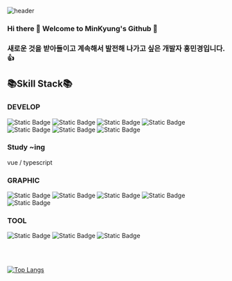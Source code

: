 ![header](https://capsule-render.vercel.app/api?type=waving&color=fd5001&height=120&section=header&text=-nl-Hong%20MinKyung&fontSize=60&fontColor=000000)

### Hi there 👋 Welcome to MinKyung's Github 👋

### 새로운 것을 받아들이고 계속해서 발전해 나가고 싶은 개발자 홍민경입니다. 👍

## 📚Skill Stack📚
### DEVELOP
<div>
  <img alt="Static Badge" src="https://img.shields.io/badge/HTML5-E34F26?style=flat&logo=HTML5&logoColor=ffffff">
  <img alt="Static Badge" src="https://img.shields.io/badge/css3-1572B6?style=flat&logo=css3&logoColor=ffffff">
  <img alt="Static Badge" src="https://img.shields.io/badge/sass-CC6699?style=flat&logo=sass&logoColor=ffffff">
  <img alt="Static Badge" src="https://img.shields.io/badge/javascript-F7DF1E?style=flat&logo=javascript&logoColor=000000">
  <img alt="Static Badge" src="https://img.shields.io/badge/jquery-0769AD?style=flat&logo=jquery&logoColor=ffffff">
  <img alt="Static Badge" src="https://img.shields.io/badge/react-61DAFB?style=flat&logo=react&logoColor=000000">
  <img alt="Static Badge" src="https://img.shields.io/badge/nextjs-000000?style=flat&logo=nextdotjs&logoColor=ffffff">
</div>

### Study ~ing
<div>
vue / typescript 
</div>

### GRAPHIC
<div>
  <img alt="Static Badge" src="https://img.shields.io/badge/Adobe Photoshop-31A8FF?style=flat&logo=adobephotoshop&logoColor=000000">
  <img alt="Static Badge" src="https://img.shields.io/badge/Adobe Illustrator-FF9A00?style=flat&logo=adobeillustrator&logoColor=000000">
  <img alt="Static Badge" src="https://img.shields.io/badge/Adobe Xd-FF61F6?style=flat&logo=adobexd&logoColor=000000">
  <img alt="Static Badge" src="https://img.shields.io/badge/Adobe Premierepro-9999FF?style=flat&logo=adobepremierepro&logoColor=000000">
  <img alt="Static Badge" src="https://img.shields.io/badge/Adobe Aftereffects-9999FF?style=flat&logo=adobeaftereffects&logoColor=000000">
</div>


### TOOL
<div>
  <img alt="Static Badge" src="https://img.shields.io/badge/VisualStudioCode-007ACC?style=flat&logo=visualstudiocode&logoColor=ffffff">
  <img alt="Static Badge" src="https://img.shields.io/badge/Notion-000000?style=flat&logo=notion&logoColor=ffffff">
  <img alt="Static Badge" src="https://img.shields.io/badge/Figma-F24E1E?style=flat&logo=figma&logoColor=ffffff">
</div>

<br/><br/>

[![Top Langs](https://github-readme-stats.vercel.app/api/top-langs/?username=mkhong210&layout=compact)](https://github.com/mkhong210/github-readme-stats)

<!-- [![mkhong210's GitHub stats](https://github-readme-stats.vercel.app/api?username=mkhong210&theme=nord&hide_border=true&count_private=true)](https://github.com/mkhong210/github-readme-stats) -->

<!-- [![Anurag's GitHub stats](https://github-readme-stats.vercel.app/api?username=hdy86&theme=nord&hide_border=true&count_private=true)](https://github.com/hdy86/github-readme-stats)

[![JIHO's GitHub stats](https://github-readme-stats.vercel.app/api?username=jiholee0&include_all_commits=true&theme=nord&hide_border=true&count_private=true)](https://github.com/jiholee0/github-readme-stats) -->

<!--
**mkhong210/mkhong210** is a ✨ _special_ ✨ repository because its `README.md` (this file) appears on your GitHub profile.

Here are some ideas to get you started:

- 🔭 I’m currently working on ...
- 🌱 I’m currently learning ...
- 👯 I’m looking to collaborate on ...
- 🤔 I’m looking for help with ...
- 💬 Ask me about ...
- 📫 How to reach me: ...
- 😄 Pronouns: ...
- ⚡ Fun fact: ...
-->
